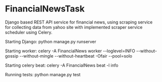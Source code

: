 # FinancialNewsTask
Django based REST API service for financial news, using scraping service for collecting data from yahoo site with implemented scraper service scheduler using Celery.

Starting Django:
python manage.py runserver

Starting worker:
celery -A FinancialNews worker --loglevel=INFO --without-gossip --without-mingle --without-heartbeat -Ofair --pool=solo

Starting celery beat:
celery -A FinancialNews beat -l info

Running tests:
python manage.py test
